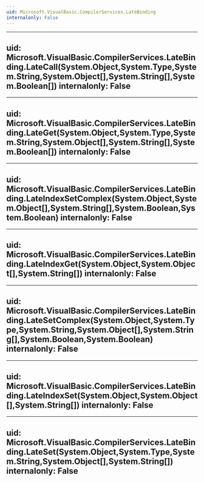 ```yaml
---
uid: Microsoft.VisualBasic.CompilerServices.LateBinding
internalonly: False
---
```


---
uid: Microsoft.VisualBasic.CompilerServices.LateBinding.LateCall(System.Object,System.Type,System.String,System.Object[],System.String[],System.Boolean[])
internalonly: False
---

---
uid: Microsoft.VisualBasic.CompilerServices.LateBinding.LateGet(System.Object,System.Type,System.String,System.Object[],System.String[],System.Boolean[])
internalonly: False
---

---
uid: Microsoft.VisualBasic.CompilerServices.LateBinding.LateIndexSetComplex(System.Object,System.Object[],System.String[],System.Boolean,System.Boolean)
internalonly: False
---

---
uid: Microsoft.VisualBasic.CompilerServices.LateBinding.LateIndexGet(System.Object,System.Object[],System.String[])
internalonly: False
---

---
uid: Microsoft.VisualBasic.CompilerServices.LateBinding.LateSetComplex(System.Object,System.Type,System.String,System.Object[],System.String[],System.Boolean,System.Boolean)
internalonly: False
---

---
uid: Microsoft.VisualBasic.CompilerServices.LateBinding.LateIndexSet(System.Object,System.Object[],System.String[])
internalonly: False
---

---
uid: Microsoft.VisualBasic.CompilerServices.LateBinding.LateSet(System.Object,System.Type,System.String,System.Object[],System.String[])
internalonly: False
---
